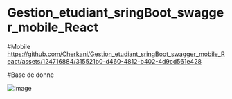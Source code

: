 # Gestion_etudiant_sringBoot_swagger_mobile_React


#Mobile
https://github.com/Cherkani/Gestion_etudiant_sringBoot_swagger_mobile_React/assets/124716884/315521b0-d460-4812-b402-4d9cd561e428

#Base de donne

![image](https://github.com/Cherkani/Gestion_etudiant_sringBoot_swagger_mobile_React/assets/124716884/915556f0-11e0-4907-b70b-01dd2a94ede5)
